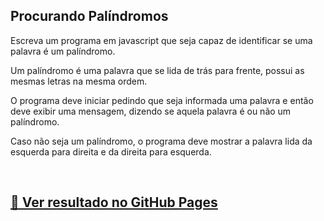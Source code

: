## Procurando Palíndromos

Escreva um programa em javascript que seja capaz de identificar se uma palavra é um palíndromo. 

Um palíndromo é uma palavra que se lida de trás para frente, possui as mesmas letras na mesma ordem. 

O programa deve iniciar pedindo que seja informada uma palavra e então deve exibir uma mensagem, dizendo se aquela palavra é ou não um palíndromo. 

Caso não seja um palíndromo, o programa deve mostrar a palavra lida da esquerda para direita e da direita para esquerda.

<br>

## [🚀 Ver resultado no GitHub Pages](https://geovanaborba.github.io/Curso_OneBitCode/M%C3%B3dulo%20JS/Exerc%C3%ADcio%206%20-%20Rob%C3%B4%20da%20tabuada%20e%20Procurando%20pal%C3%ADndromos/Procurando%20pal%C3%ADndromos/)